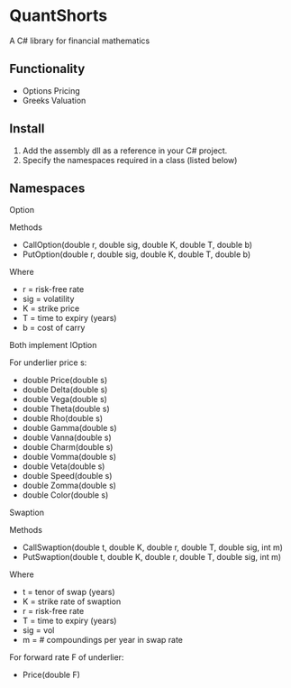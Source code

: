 QuantShorts
====================

A C# library for financial mathematics

Functionality
---------------------

- Options Pricing
- Greeks Valuation

Install
---------------------

1. Add the assembly dll as a reference in your C# project.
2. Specify the namespaces required in a class (listed below)

Namespaces
---------------------

Option

Methods

- CallOption(double r, double sig, double K, double T, double b)
- PutOption(double r, double sig, double K, double T, double b)

Where
- r = risk-free rate
- sig = volatility
- K = strike price
- T = time to expiry (years)
- b = cost of carry

Both implement IOption

For underlier price s:

- double Price(double s) 
- double Delta(double s)
- double Vega(double s)
- double Theta(double s)
- double Rho(double s)
- double Gamma(double s)
- double Vanna(double s)
- double Charm(double s)
- double Vomma(double s)
- double Veta(double s)
- double Speed(double s)
- double Zomma(double s)
- double Color(double s)


Swaption

Methods

- CallSwaption(double t, double K, double r, double T, double sig, int m)
- PutSwaption(double t, double K, double r, double T, double sig, int m)

Where
- t = tenor of swap (years)
- K = strike rate of swaption
- r = risk-free rate
- T = time to expiry (years)
- sig = vol
- m = # compoundings per year in swap rate

For forward rate F of underlier:

- Price(double F)
